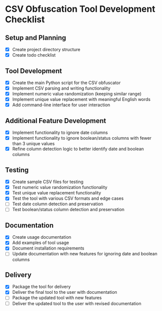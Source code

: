 # CSV Obfuscation Tool Development Checklist

## Setup and Planning
- [x] Create project directory structure
- [x] Create todo checklist

## Tool Development
- [x] Create the main Python script for the CSV obfuscator
- [x] Implement CSV parsing and writing functionality
- [x] Implement numeric value randomization (keeping similar range)
- [x] Implement unique value replacement with meaningful English words
- [x] Add command-line interface for user interaction

## Additional Feature Development
- [x] Implement functionality to ignore date columns
- [x] Implement functionality to ignore boolean/status columns with fewer than 3 unique values
- [x] Refine column detection logic to better identify date and boolean columns

## Testing
- [x] Create sample CSV files for testing
- [x] Test numeric value randomization functionality
- [x] Test unique value replacement functionality
- [x] Test the tool with various CSV formats and edge cases
- [ ] Test date column detection and preservation
- [ ] Test boolean/status column detection and preservation

## Documentation
- [x] Create usage documentation
- [x] Add examples of tool usage
- [x] Document installation requirements
- [ ] Update documentation with new features for ignoring date and boolean columns

## Delivery
- [x] Package the tool for delivery
- [x] Deliver the final tool to the user with documentation
- [ ] Package the updated tool with new features
- [ ] Deliver the updated tool to the user with revised documentation

